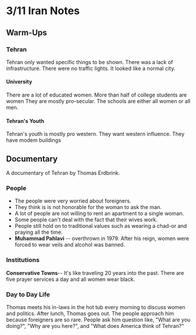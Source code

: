 # 3/11 Iran Notes
## Warm-Ups
### Tehran
Tehran only wanted specific things to be shown. There was a lack of infrastructure. There were no traffic lights. It looked like a normal city.
#### University
There are a lot of educated women. More than half of college students are women They are mostly pro-secular. The schools are either all women or all men.
#### Tehran's Youth
Tehran's youth is mostly pro western. They want western influence. They have modem buildings
## Documentary
A documentary of Tehran by Thomas Erdbrink.

### People
- The people were very worried about foreigners. 
- They think is is not honorable for the woman to ask the man. 
- A lot of people are not willing to rent an apartment to a single woman.
- Some people can't deal with the fact that their wives work.
- People still hold on to traditional values such as wearing a chad-or and praying all the time.
- **Muhammad Pahlavi** -- overthrown in 1979. After his reign, women were forced to wear veils and alcohol was banned.
### Institutions
**Conservative Towns**-- It's like traveling 20 years into the past. There are five prayer services a day and all women wear black. 
### Day to Day Life
Thomas meets his in-laws in the hot tub every morning to discuss women and politics. After lunch, Thomas goes out. The people approach him because foreigners are so rare. People ask him question like, "What are you doing?", "Why are you here?", and "What does America think of Tehran?"

<!--stackedit_data:
eyJoaXN0b3J5IjpbLTE3NzE2MTQ5MTQsMTc2NzM2Njk2MF19
-->